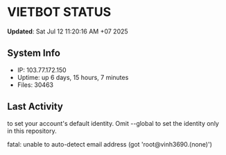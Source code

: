 # VIETBOT STATUS
**Updated**: Sat Jul 12 11:20:16 AM +07 2025

## System Info
- IP: 103.77.172.150
- Uptime: up 6 days, 15 hours, 7 minutes
- Files: 30463

## Last Activity

to set your account's default identity.
Omit --global to set the identity only in this repository.

fatal: unable to auto-detect email address (got 'root@vinh3690.(none)')
